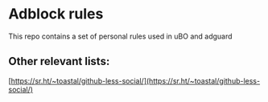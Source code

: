 # Adblock rules
This repo contains a set of personal rules used in uBO and adguard

## Other relevant lists:
[https://sr.ht/~toastal/github-less-social/](https://sr.ht/~toastal/github-less-social/)
